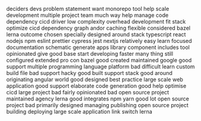 deciders devs problem statement want monorepo tool help scale development multiple project team much way help manage code dependency cicd driver low complexity overhead development fit stack optimize cicd dependency graph andor caching flexible considered bazel lerna outcome chosen specially designed around stack typescript react nodejs npm eslint prettier cypress jest nextjs relatively easy learn focused documentation schematic generate apps library component includes tool opinionated give good base start developing faster many thing still configured extended pro con bazel good created maintained google good support multiple programming language platform bad difficult learn custom build file bad support hacky good built support stack good around originating angular world good designed best practice large scale web application good support elaborate code generation good help optimise cicd large project bad fairly opinionated bad open source project maintained agency lerna good integrates npm yarn good lot open source project bad primarily designed managing publishing open source project building deploying large scale application link switch lerna